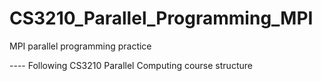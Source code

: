 # CS3210_Parallel_Programming_MPI
MPI parallel programming practice 

---- Following CS3210 Parallel Computing course structure

